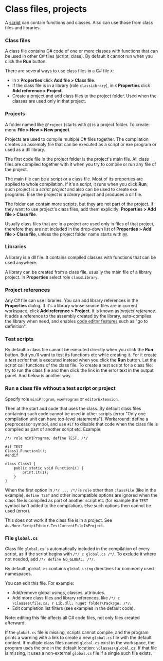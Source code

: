 # Class files, projects

A [script](Scripts.html) can contain functions and classes. Also can use those from class files and libraries.

### Class files

A class file contains C# code of one or more classes with functions that can be used in other C# files (script, class). By default it cannot run when you click the **Run** button.

There are several ways to use class files in a C# file `X`:

- In `X` **Properties** click **Add file > Class file**.
- If the class file is in a library (role `classLibrary`), in `X` **Properties** click **Add reference > Project**.
- Create a project and add class files to the project folder. Used when the classes are used only in that project.

### Projects

A folder named like `@Project` (starts with `@`) is a project folder. To create: menu **File > New > New project**.

Projects are used to compile multiple C# files together. The compilation creates an assembly file that can be executed as a script or exe program or used as a dll library.

The first code file in the project folder is the project's main file. All class files are compiled together with it when you try to compile or run any file of the project.

The main file can be a script or a class file. Most of its properties are applied to whole compilation. If it's a script, it runs when you click **Run**; such project is a *script project* and also can be used to create exe programs. Else the project is a *library project* and produces a dll file.

The folder can contain more scripts, but they are not part of the project. If they want to use project's class files, add them explicitly: **Properties > Add file > Class file**.

Usually class files that are in a project are used only in files of that project, therefore they are not included in the drop-down list of **Properties > Add file > Class file**, unless the project folder name starts with `@@`.

### Libraries

A library is a dll file. It contains compiled classes with functions that can be used anywhere.

A library can be created from a class file, usually the main file of a library project. In **Properties** select role `classLibrary`.

### Project references

Any C# file can use libraries. You can add library references in the **Properties** dialog. If it's a library whose source files are in current workspace, click **Add reference > Project**. It is known as *project reference*. It adds a reference to the assembly created by the library, auto-compiles the library when need, and enables [code editor features](Code%20editor.html) such as "go to definition".

### Test scripts

By default a class file cannot be executed directly when you click the **Run** button. But you'll want to test its functions etc while creating it. For it create a *test script* that is executed instead when you click the **Run** button. Let the script call functions of the class file. To create a test script for a class file: try to run the class file and then click the link in the error text in the output panel. And below is another way.

### Run a class file without a test script or project

Specify role `miniProgram`, `exeProgram` or `editorExtension`.

Then at the start add code that uses the class. By default class files containing such code cannot be used in other scripts (error "Only one compilation unit can have top-level statements"). Workaround: define a preprocessor symbol, and use `#if` to disable that code when the class file is compiled as part of another script etc. Example:

```
/*/ role miniProgram; define TEST; /*/

#if TEST
Class1.Function1();
#endif

class Class1 {
	public static void Function1() {
		print.it(1);
	}
}
```

When the first option in `/*/ ... /*/` is `role` other than `classFile` (like in the example), `define TEST` and other incompatible options are ignored when the class file is compiled as part of another script etc (for example the `TEST` symbol isn't added to the compilation). Else such options then cannot be used (error).

This does not work if the class file is in a project. See `Au.More.ScriptEditor.TestCurrentFileInProject`.

### File `global.cs`

Class file `global.cs` is automatically included in the compilation of every script, as if the script begins with `/*/ c global.cs /*/`. To exclude it where not needed, add `/*/ define NO_GLOBAL; /*/`.

By default, `global.cs` contains `global using` directives for commonly used namespaces.

You can edit this file. For example:

- Add/remove global usings, classes, attributes.
- Add more class files and library references, like `/*/ c \Classes\file.cs; r Lib.dll; nuget folder\Package; /*/`.
- Edit completion list filters (see examples in the default code).

Note: editing this file affects all C# code files, not only files created afterward.

If the `global.cs` file is missing, scripts cannot compile, and the program prints a warning with a link to create a new `global.cs` file with the default content. If multiple class files named `global.cs` exist in the workspace, the program uses the one in the default location: `\Classes\global.cs`. If that file is missing, it uses a non-external `global.cs` file if a single such file exists.